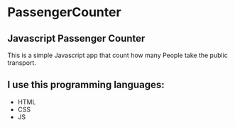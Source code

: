 # PassengerCounter
## Javascript Passenger Counter 

This is a simple Javascript app that count how many People take the public transport.


I use this programming languages:
------------------------------------
- HTML
- CSS
- JS
